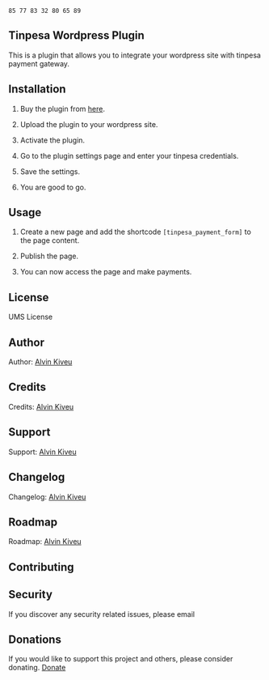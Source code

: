 ```ascii
85 77 83 32 80 65 89 
```

## Tinpesa Wordpress Plugin

This is a plugin that allows you to integrate your wordpress site with tinpesa payment gateway.

## Installation

1. Buy the plugin from [here](https://shop.umeskiasoftwares.com/product/tinypesa-woocommerce/).

2. Upload the plugin to your wordpress site.

3. Activate the plugin.

4. Go to the plugin settings page and enter your tinpesa credentials.

5. Save the settings.

6. You are good to go.

## Usage

1. Create a new page and add the shortcode `[tinpesa_payment_form]` to the page content.

2. Publish the page.

3. You can now access the page and make payments.

## License

UMS License

## Author

Author: [Alvin Kiveu](https://umeskiasoftwares.com)

## Credits

Credits: [Alvin Kiveu](https://umeskiasoftwares.com)

## Support

Support: [Alvin Kiveu](https://umeskiasoftwares.com)

## Changelog

Changelog: [Alvin Kiveu](https://umeskiasoftwares.com)

## Roadmap

Roadmap: [Alvin Kiveu](https://umeskiasoftwares.com)

## Contributing


## Security

If you discover any security related issues, please email

## Donations

If you would like to support this project and others, please consider donating. [Donate](https://shop.umeskiasoftwares.com/product/test-product/)



